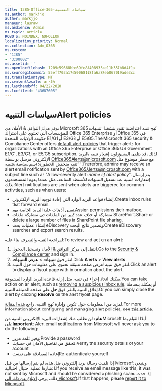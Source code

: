 ```yaml
---
title: 1385-Office-365-سياسات التنبيه
ms.author: markjjo
author: markjjo
manager: lauraw
ms.audience: Admin
ms.topic: article
ROBOTS: NOINDEX, NOFOLLOW
localization_priority: Normal
ms.collection: Adm_O365
ms.custom:
- "1385"
- "3200002"
ms.assetid: ''
ms.openlocfilehash: 1209e59668bbe69fe88408933ae11b357b8d4f1a
ms.sourcegitcommit: 55eff703a17e500681d8fa6a87eb067019ade3cc
ms.translationtype: MT
ms.contentlocale: ar-SA
ms.lasthandoff: 04/22/2020
ms.locfileid: "43687605"
---
```

# <a name="alert-policies"></a><span data-ttu-id="61eb5-102">سياسات التنبيه</span><span class="sxs-lookup"><span data-stu-id="61eb5-102">Alert policies</span></span>

<span data-ttu-id="61eb5-103">يوفر مركز التوافق & الأمان من Microsoft 365 [نُهج تنبيه افتراضية](https://docs.microsoft.com/office365/securitycompliance/alert-policies#default-alert-policies) تقوم بتشغيل تنبيهات للمؤسسات التي تحتوي على اشتراك Office 365 Enterprise أو Office 365 في حكومة الولايات المتحدة E1/G1 أو E3/G3 أو E5/G5.</span><span class="sxs-lookup"><span data-stu-id="61eb5-103">The Microsoft 365 security & Compliance Center offers [default alert policies](https://docs.microsoft.com/office365/securitycompliance/alert-policies#default-alert-policies) that trigger alerts for organizations with an Office 365 Enterprise or Office 365 US Government E1/G1, E3/G3, or E5/G5 subscription.</span></span> <span data-ttu-id="61eb5-104">لذلك، قد يتلقى المسؤولون إشعار تنبيه بالبريد الإلكتروني مرسل بواسطة Office365Alerts@microsoft.com مع سطر موضوع مثل "تنبيه منخفض الخطورة: *اسم سياسة التنبيه*".</span><span class="sxs-lookup"><span data-stu-id="61eb5-104">Therefore, admins may receive an alert email notification sent by Office365Alerts@microsoft.com with a subject line such as "A low-severity alert: *name of alert policy*".</span></span> <span data-ttu-id="61eb5-105">يتم إرسال إشعارات التنبيه عند تشغيل التنبيهات للأنشطة الشائعة، مثل عندما يقوم المستخدمون بذلك:</span><span class="sxs-lookup"><span data-stu-id="61eb5-105">Alert notifications are sent when alerts are triggered for common activities, such as when users:</span></span>

- <span data-ttu-id="61eb5-106">إنشاء قواعد البريد الوارد التي إعادة توجيه البريد الإلكتروني.</span><span class="sxs-lookup"><span data-stu-id="61eb5-106">Create inbox rules that forward email.</span></span>
- <span data-ttu-id="61eb5-107">تعيين أذونات علبة البريد الخاصة بهم.</span><span class="sxs-lookup"><span data-stu-id="61eb5-107">Assign permissions their mailbox.</span></span>
- <span data-ttu-id="61eb5-108">مشاركة أو حذف عدد كبير من الملفات في مشاركة ملفات SharePoint.</span><span class="sxs-lookup"><span data-stu-id="61eb5-108">Share or delete a large number of files in SharePoint file sharing.</span></span>
- <span data-ttu-id="61eb5-109">إنشاء عمليات بحث eDiscovery وتصدير نتائج البحث.</span><span class="sxs-lookup"><span data-stu-id="61eb5-109">Create eDiscovery searches and export search results.</span></span>

<span data-ttu-id="61eb5-110">لمراجعة التنبيه والتصرف بناءً عليه:</span><span class="sxs-lookup"><span data-stu-id="61eb5-110">To review and act on an alert:</span></span>

1. <span data-ttu-id="61eb5-111">انتقل إلى [مركز التوافق & الأمان](https://protection.office.com) وتسجيل الدخول.</span><span class="sxs-lookup"><span data-stu-id="61eb5-111">Go to the [Security & Compliance center](https://protection.office.com) and sign in.</span></span>
2. <span data-ttu-id="61eb5-112">انقر فوق **تنبيهات** > **عرض التنبيهات**.</span><span class="sxs-lookup"><span data-stu-id="61eb5-112">Click **Alerts** > **View alerts**.</span></span>
3. <span data-ttu-id="61eb5-113">انقر فوق تنبيه لعرض صفحة منبثقة تحتوي على معلومات حول التنبيه.</span><span class="sxs-lookup"><span data-stu-id="61eb5-113">Click an alert to display a flyout page with information about the alert.</span></span>

<span data-ttu-id="61eb5-114">يمكنك اتخاذ إجراء في تنبيه، مثل [إزالة قاعدة البريد الوارد المشبوهة](https://docs.microsoft.com/office365/securitycompliance/responding-to-a-compromised-email-account).</span><span class="sxs-lookup"><span data-stu-id="61eb5-114">You can take action on an alert, such as [removing a suspicious inbox rule](https://docs.microsoft.com/office365/securitycompliance/responding-to-a-compromised-email-account).</span></span> <span data-ttu-id="61eb5-115">أو يمكنك ببساطة إغلاق التنبيه بالنقر فوق **حل** على صفحة المنبثقة التنبيه.</span><span class="sxs-lookup"><span data-stu-id="61eb5-115">Or you can simply close the alert by clicking **Resolve** on the alert flyout page.</span></span>

<span data-ttu-id="61eb5-116">لمزيد من المعلومات حول تكوين وإدارة نُهج التنبيه، راجع [هذه المقالة](https://docs.microsoft.com/office365/securitycompliance/alert-policies).</span><span class="sxs-lookup"><span data-stu-id="61eb5-116">For more information about configuring and managing alert policies, see  [this article](https://docs.microsoft.com/office365/securitycompliance/alert-policies).</span></span>

<span data-ttu-id="61eb5-117">**هام:** لن تطلب منك إشعارات البريد الإلكتروني التنبيه من Microsoft أبدًا القيام بما يلي:</span><span class="sxs-lookup"><span data-stu-id="61eb5-117">**Important**: Alert email notifications from Microsoft will never ask you to do the following:</span></span>

- <span data-ttu-id="61eb5-118">توفير كلمة مرور</span><span class="sxs-lookup"><span data-stu-id="61eb5-118">Provide a password</span></span>
- <span data-ttu-id="61eb5-119">التحقق من تفاصيل الأمان في حسابك</span><span class="sxs-lookup"><span data-stu-id="61eb5-119">Verify the security details of your account</span></span>
- <span data-ttu-id="61eb5-120">إعادة المصادقة على نفسك</span><span class="sxs-lookup"><span data-stu-id="61eb5-120">Re-authenticate yourself</span></span>

<span data-ttu-id="61eb5-121">إذا تلقيت رسالة بريد إلكتروني مثل هذه، لم يتم إرسالها من قبل Microsoft وينبغي اعتبارها عملية احتيال احتيالية.</span><span class="sxs-lookup"><span data-stu-id="61eb5-121">If you receive an email message like this, it was not sent by Microsoft and should be considered a phishing scam.</span></span> <span data-ttu-id="61eb5-122">إذا حدث ذلك، يرجى [الإبلاغ عن ذلك إلى Microsoft](https://docs.microsoft.com/office365/SecurityCompliance/report-junk-email-and-phishing-scams-in-outlook-on-the-web-eop).</span><span class="sxs-lookup"><span data-stu-id="61eb5-122">If that happens, please [report it to Microsoft](https://docs.microsoft.com/office365/SecurityCompliance/report-junk-email-and-phishing-scams-in-outlook-on-the-web-eop).</span></span>